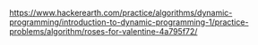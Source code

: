 https://www.hackerearth.com/practice/algorithms/dynamic-programming/introduction-to-dynamic-programming-1/practice-problems/algorithm/roses-for-valentine-4a795f72/
